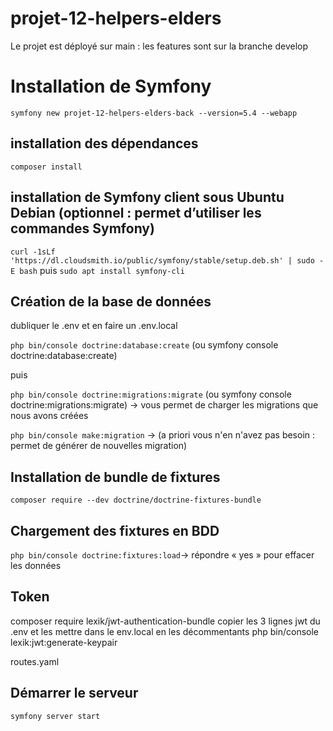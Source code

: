 # projet-12-helpers-elders

Le projet est déployé sur main : les features sont sur la branche develop

# Installation de Symfony

`symfony new projet-12-helpers-elders-back --version=5.4 --webapp`

## installation des dépendances

`composer install`

## installation de Symfony client sous Ubuntu Debian (optionnel : permet d’utiliser les commandes Symfony)

`curl -1sLf 'https://dl.cloudsmith.io/public/symfony/stable/setup.deb.sh' | sudo -E bash`
puis
`sudo apt install symfony-cli`

## Création de la base de données

dubliquer le .env et en faire un .env.local



`php bin/console doctrine:database:create`  (ou symfony console doctrine:database:create) 

puis

`php bin/console doctrine:migrations:migrate` (ou symfony console doctrine:migrations:migrate) -> vous permet de charger les migrations que nous avons créées

`php bin/console make:migration` -> (a priori vous n'en n'avez pas besoin : permet de générer de nouvelles migration)

## Installation de bundle de fixtures

`composer require --dev doctrine/doctrine-fixtures-bundle`

## Chargement des fixtures en BDD

`php bin/console doctrine:fixtures:load`-> répondre « yes » pour effacer les données

## Token
composer require lexik/jwt-authentication-bundle
copier les 3 lignes jwt du .env et les mettre dans le env.local en les décommentants
php bin/console lexik:jwt:generate-keypair

routes.yaml

## Démarrer le serveur

`symfony server start`

